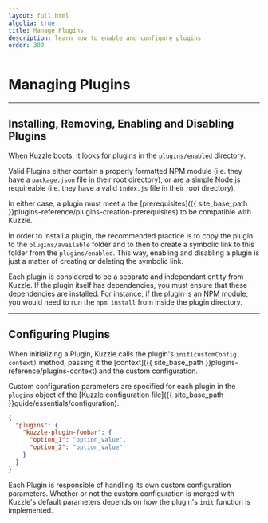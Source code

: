 ```yaml
---
layout: full.html
algolia: true
title: Manage Plugins
description: learn how to enable and configure plugins
order: 300
---
```


# Managing Plugins

---

## Installing, Removing, Enabling and Disabling Plugins

When Kuzzle boots, it looks for plugins in the `plugins/enabled` directory.

Valid Plugins either contain a properly formatted NPM module (i.e. they have a `package.json` file in their root directory), or are a simple Node.js requireable (i.e. they have a valid `index.js` file in their root directory).

In either case, a plugin must meet a the [prerequisites]({{ site_base_path }}plugins-reference/plugins-creation-prerequisites) to be compatible with Kuzzle.

In order to install a plugin, the recommended practice is to copy the plugin to the `plugins/available` folder and to then to create a symbolic link to this folder from the `plugins/enabled`. This way, enabling and disabling a plugin is just a matter of creating or deleting the symbolic link.

Each plugin is considered to be a separate and independant entity from Kuzzle. If the plugin itself has dependencies, you must ensure that these dependencies are installed. For instance, if the plugin is an NPM module, you would need to run the `npm install` from inside the plugin directory.

---

## Configuring Plugins

When initializing a Plugin, Kuzzle calls the plugin's `init(customConfig, context)` method, passing it the [context]({{ site_base_path }}plugins-reference/plugins-context) and the custom configuration.

Custom configuration parameters are specified for each plugin in the `plugins` object of the [Kuzzle configuration file]({{ site_base_path }}guide/essentials/configuration).

```json
{
  "plugins": {
    "kuzzle-plugin-foobar": {
      "option_1": "option_value",
      "option_2": "option_value"
    }
  }
}
```

Each Plugin is responsible of handling its own custom configuration parameters. Whether or not the custom configuration is merged with Kuzzle's default parameters depends on how the plugin's `init` function is implemented.

